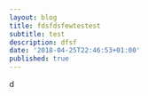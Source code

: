 ```yaml
---
layout: blog
title: fdsfdsfewtestest
subtitle: test
description: dfsf
date: '2018-04-25T22:46:53+01:00'
published: true
---
```

d
